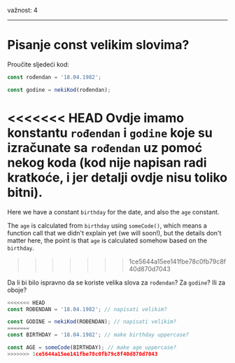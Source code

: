 važnost: 4

---

# Pisanje const velikim slovima?

Proučite sljedeći kod:

```js
const rođendan = '18.04.1982';

const godine = nekiKod(rođendan);
```

<<<<<<< HEAD
Ovdje imamo konstantu `rođendan` i `godine` koje su izračunate sa `rođendan` uz pomoć nekog koda (kod nije napisan radi kratkoće, i jer detalji ovdje nisu toliko bitni).
=======
Here we have a constant `birthday` for the date, and also the `age` constant.

The `age` is calculated from `birthday` using `someCode()`, which means a function call that we didn't explain yet (we will soon!), but the details don't matter here, the point is that `age` is calculated somehow based on the `birthday`.
>>>>>>> 1ce5644a15ee141fbe78c0fb79c8f40d870d7043

Da li bi bilo ispravno da se koriste velika slova za `rođendan`? Za `godine`? Ili za oboje?

```js
<<<<<<< HEAD
const ROĐENDAN = '18.04.1982'; // napisati velikim?

const GODINE = nekiKod(ROĐENDAN); // napisati velikim?
=======
const BIRTHDAY = '18.04.1982'; // make birthday uppercase?

const AGE = someCode(BIRTHDAY); // make age uppercase?
>>>>>>> 1ce5644a15ee141fbe78c0fb79c8f40d870d7043
```
